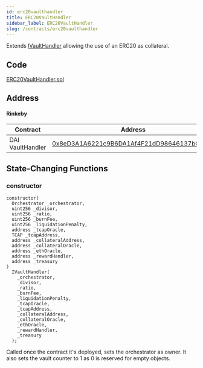```yaml
---
id: erc20vaulthandler
title: ERC20VaultHandler
sidebar_label: ERC20VaultHandler
slug: /contracts/erc20vaulthandler
---
```


Extends [IVaultHandler](/contracts/ivaulthandler) allowing the use of an ERC20 as collateral.

## Code

[ERC20VaultHandler.sol](https://github.com/cryptexfinance/contracts/blob/master/contracts/ERC20VaultHandler.sol)

## Address

#### Rinkeby

| Contract         | Address                                                                                                                            |
| ---------------- | ---------------------------------------------------------------------------------------------------------------------------------- |
| DAI VaultHandler | [0x8eD3A1A6221c9B6DA1Af4F21dD98646137bCa5ad](https://rinkeby.etherscan.io/address/0x8eD3A1A6221c9B6DA1Af4F21dD98646137bCa5ad#code) |

## State-Changing Functions

### constructor

```sol
constructor(
  Orchestrator _orchestrator,
  uint256 _divisor,
  uint256 _ratio,
  uint256 _burnFee,
  uint256 _liquidationPenalty,
  address _tcapOracle,
  TCAP _tcapAddress,
  address _collateralAddress,
  address _collateralOracle,
  address _ethOracle,
  address _rewardHandler,
  address _treasury
)
  IVaultHandler(
    _orchestrator,
    _divisor,
    _ratio,
    _burnFee,
    _liquidationPenalty,
    _tcapOracle,
    _tcapAddress,
    _collateralAddress,
    _collateralOracle,
    _ethOracle,
    _rewardHandler,
    _treasury
  );
```

Called once the contract it's deployed, sets the orchestrator as owner. It also sets the vault counter to 1 as 0 is reserved for empty objects.
